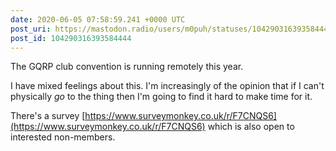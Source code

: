 ```yaml
---
date: 2020-06-05 07:58:59.241 +0000 UTC
post_uri: https://mastodon.radio/users/m0puh/statuses/104290316393584444
post_id: 104290316393584444
---
```

The GQRP club convention is running remotely this year.

I have mixed feelings about this. I'm increasingly of the opinion that if I can't physically _go_ to the thing then I'm going to find it hard to make time for it.

There's a survey [https://www.surveymonkey.co.uk/r/F7CNQS6](https://www.surveymonkey.co.uk/r/F7CNQS6) which is also open to interested non-members.


